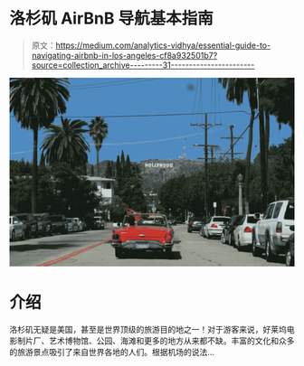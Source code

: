 # 洛杉矶 AirBnB 导航基本指南

> 原文：<https://medium.com/analytics-vidhya/essential-guide-to-navigating-airbnb-in-los-angeles-cf8a932501b7?source=collection_archive---------31----------------------->

![](img/57eb321a6665ce6a784873c0ed70f596.png)

# 介绍

洛杉矶无疑是美国，甚至是世界顶级的旅游目的地之一！对于游客来说，好莱坞电影制片厂、艺术博物馆、公园、海滩和更多的地方从来都不缺。丰富的文化和众多的旅游景点吸引了来自世界各地的人们。根据机场的说法…